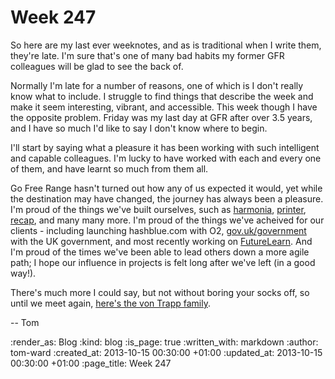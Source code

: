 Week 247
========

So here are my last ever weeknotes, and as is traditional when I write them, they're late.  I'm sure that's one of many bad habits my former GFR colleagues will be glad to see the back of.

Normally I'm late for a number of reasons, one of which is I don't really know what to include.  I struggle to find things that describe the week and make it seem interesting, vibrant, and accessible.  This week though I have the opposite problem.  Friday was my last day at GFR after over 3.5 years, and I have so much I'd like to say I don't know where to begin.

I'll start by saying what a pleasure it has been working with such intelligent and capable colleagues.  I'm lucky to have worked with each and every one of them, and have learnt so much from them all.

Go Free Range hasn't turned out how any of us expected it would, yet while the destination may have changed, the journey has always been a pleasure.  I'm proud of the things we've built ourselves, such as [harmonia](https://harmonia.io), [printer](http://gofreerange.com/printer), [recap](https://github.com/freerange/recap), and many many more.  I'm proud of the things we've acheived for our clients - including launching hashblue.com with O2, [gov.uk/government](https://www.gov.uk/government) with the UK government, and most recently working on [FutureLearn](https://www.futurelearn.com).  And I'm proud of the times we've been able to lead others down a more agile path; I hope our influence in projects is felt long after we've left (in a good way!).

There's much more I could say, but not without boring your socks off, so until we meet again, [here's the von Trapp family](http://www.youtube.com/watch?v=xNs3nK31DKc).

-- Tom

:render_as: Blog
:kind: blog
:is_page: true
:written_with: markdown
:author: tom-ward
:created_at: 2013-10-15 00:30:00 +01:00
:updated_at: 2013-10-15 00:30:00 +01:00
:page_title: Week 247
